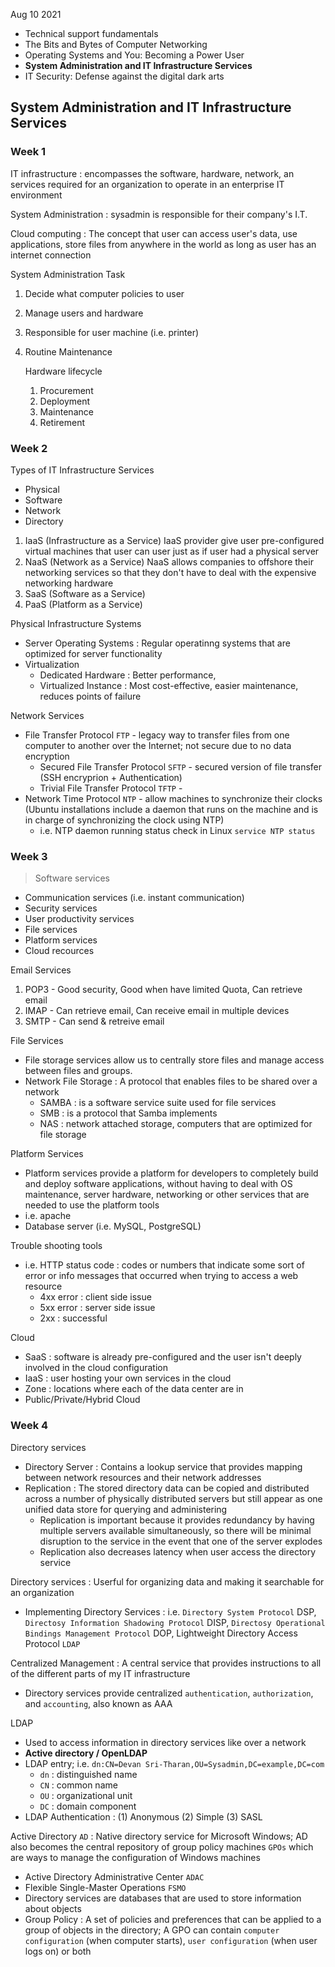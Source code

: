 Aug 10 2021

> 
- Technical support fundamentals
- The Bits and Bytes of Computer Networking
- Operating Systems and You: Becoming a Power User
- **System Administration and IT Infrastructure Services**
- IT Security: Defense against the digital dark arts


## System Administration and IT Infrastructure Services

### Week 1

IT infrastructure : encompasses the software, hardware, network, an services required for an organization to operate in an enterprise IT environment

System Administration : sysadmin is responsible for their company's I.T. 

Cloud computing : The concept that user can access user's data, use applications, store files from anywhere in the world as long as user has an internet connection

System Administration Task 
1. Decide what computer policies to user
2. Manage users and hardware
3. Responsible for user machine (i.e. printer)
4. Routine Maintenance 

	Hardware lifecycle
    1. Procurement
    2. Deployment
    3. Maintenance
    4. Retirement

### Week 2

Types of IT Infrastructure Services
- Physical
- Software
- Network
- Directory

> 
1. IaaS (Infrastructure as a Service)
IaaS provider give user pre-configured virtual machines that user can user just as if user had a physical server
2. NaaS (Network as a Service)
NaaS allows companies to offshore their networking services so that they don't have to deal with the expensive networking hardware
3. SaaS (Software as a Service)
4. PaaS (Platform as a Service)

Physical Infrastructure Systems
- Server Operating Systems : Regular operatinng systems that are optimized for server functionality
- Virtualization 
	- Dedicated Hardware : Better performance, 
    - Virtualized Instance : Most cost-effective, easier maintenance, reduces points of failure

Network Services
- File Transfer Protocol `FTP` -  legacy way to transfer files from one computer to another over the Internet; not secure due to no data encryption
	- Secured File Transfer Protocol `SFTP` - secured version of file transfer (SSH encryprion + Authentication)
	- Trivial File Transfer Protocol `TFTP` - 
- Network Time Protocol `NTP` - allow machines to synchronize their clocks (Ubuntu installations include a daemon that runs on the machine and is in charge of synchronizing the clock using NTP)
	- i.e. NTP daemon running status check in Linux `service NTP status`

### Week 3

> Software services
- Communication services (i.e. instant communication)
- Security services
- User productivity services
- File services
- Platform services
- Cloud recources

Email Services
1. POP3 - Good security, Good when have limited Quota, Can retrieve email
2. IMAP - Can retrieve email, Can receive email in multiple devices
3. SMTP - Can send & retreive email

File Services
- File storage services allow us to centrally store files and manage access between files and groups.
- Network File Storage : A protocol that enables files to be shared over a network
	- SAMBA : is a software service suite used for file services 
    - SMB : is a protocol that Samba implements
    - NAS : network attached storage, computers that are optimized for file storage
    
Platform Services
- Platform services provide a platform for developers to completely build and deploy software applications, without having to deal with OS maintenance, server hardware, networking or other services that are needed to use the platform tools
- i.e. apache
- Database server (i.e. MySQL, PostgreSQL)

Trouble shooting tools
- i.e. HTTP status code : codes or numbers that indicate some sort of error or info messages that occurred when trying to access a web resource
	- 4xx error : client side issue
    - 5xx error : server side issue
    - 2xx : successful

Cloud
- SaaS : software is already pre-configured and the user isn't deeply involved in the cloud configuration
- IaaS : user hosting your own services in the cloud
- Zone : locations where each of the data center are in
- Public/Private/Hybrid Cloud

### Week 4

> 
Directory services

- Directory Server : Contains a lookup service that provides mapping between network resources and their network addresses
- Replication : The stored directory data can be copied and distributed across a number of physically distributed servers but still appear as one unified data store for querying and administering
	- Replication is important because it provides redundancy by having multiple servers available simultaneously, so there will be minimal disruption to the service in the event that one of the server explodes
    - Replication also decreases latency when user access the directory service

Directory services : Userful for organizing data and making it searchable for an organization
- Implementing Directory Services : i.e. `Directory System Protocol` DSP, `Directosy Information Shadowing Protocol` DISP, `Directosy Operational Bindings Management Protocol` DOP, Lightweight Directory Access Protocol `LDAP` 

Centralized Management : A central service that provides instructions to all of the different parts of my IT infrastructure
- Directory services provide centralized `authentication`, `authorization`, and `accounting`, also known as AAA

LDAP 
- Used to access information in directory services like over a network
- **Active directory / OpenLDAP**
- LDAP entry; i.e. `dn:CN=Devan Sri-Tharan,OU=Sysadmin,DC=example,DC=com`
	- `dn` : distinguished name
    - `CN` : common name
    - `OU` : organizational unit
    - `DC` : domain component
- LDAP Authentication : (1) Anonymous (2) Simple (3) SASL

Active Directory `AD` : Native directory service for Microsoft Windows; AD also becomes the central repository of group policy machines `GPOs` which are ways to manage the configuration of Windows machines
- Active Directory Administrative Center `ADAC`
- Flexible Single-Master Operations `FSMO`
- Directory services are databases that are used to store information about objects 
- Group Policy : A set of policies and preferences that can be applied to a group of objects in the directory; A GPO can contain `computer configuration` (when computer starts), `user configuration` (when user logs on) or both















